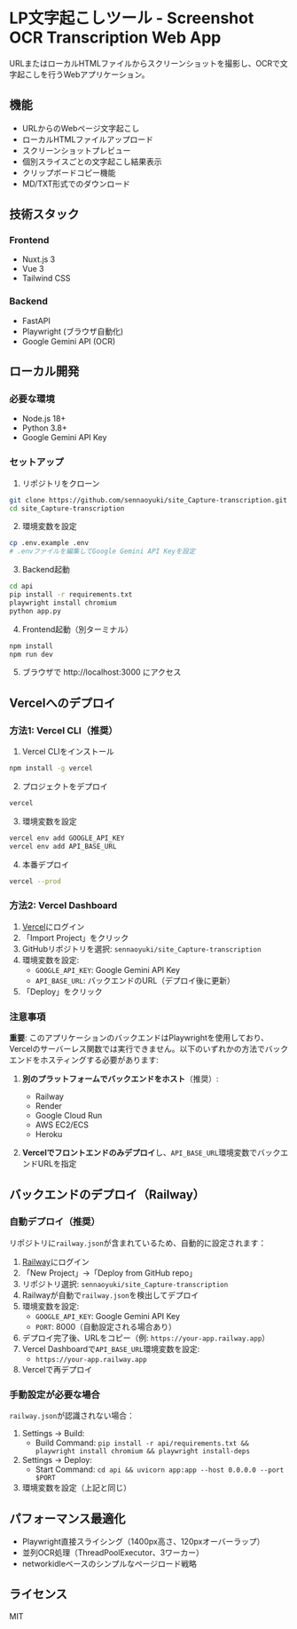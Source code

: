 # LP文字起こしツール - Screenshot OCR Transcription Web App

URLまたはローカルHTMLファイルからスクリーンショットを撮影し、OCRで文字起こしを行うWebアプリケーション。

## 機能

- URLからのWebページ文字起こし
- ローカルHTMLファイルアップロード
- スクリーンショットプレビュー
- 個別スライスごとの文字起こし結果表示
- クリップボードコピー機能
- MD/TXT形式でのダウンロード

## 技術スタック

### Frontend
- Nuxt.js 3
- Vue 3
- Tailwind CSS

### Backend
- FastAPI
- Playwright (ブラウザ自動化)
- Google Gemini API (OCR)

## ローカル開発

### 必要な環境
- Node.js 18+
- Python 3.8+
- Google Gemini API Key

### セットアップ

1. リポジトリをクローン
```bash
git clone https://github.com/sennaoyuki/site_Capture-transcription.git
cd site_Capture-transcription
```

2. 環境変数を設定
```bash
cp .env.example .env
# .envファイルを編集してGoogle Gemini API Keyを設定
```

3. Backend起動
```bash
cd api
pip install -r requirements.txt
playwright install chromium
python app.py
```

4. Frontend起動（別ターミナル）
```bash
npm install
npm run dev
```

5. ブラウザで http://localhost:3000 にアクセス

## Vercelへのデプロイ

### 方法1: Vercel CLI（推奨）

1. Vercel CLIをインストール
```bash
npm install -g vercel
```

2. プロジェクトをデプロイ
```bash
vercel
```

3. 環境変数を設定
```bash
vercel env add GOOGLE_API_KEY
vercel env add API_BASE_URL
```

4. 本番デプロイ
```bash
vercel --prod
```

### 方法2: Vercel Dashboard

1. [Vercel](https://vercel.com)にログイン
2. 「Import Project」をクリック
3. GitHubリポジトリを選択: `sennaoyuki/site_Capture-transcription`
4. 環境変数を設定:
   - `GOOGLE_API_KEY`: Google Gemini API Key
   - `API_BASE_URL`: バックエンドのURL（デプロイ後に更新）
5. 「Deploy」をクリック

### 注意事項

**重要**: このアプリケーションのバックエンドはPlaywrightを使用しており、Vercelのサーバーレス関数では実行できません。以下のいずれかの方法でバックエンドをホスティングする必要があります:

1. **別のプラットフォームでバックエンドをホスト**（推奨）:
   - Railway
   - Render
   - Google Cloud Run
   - AWS EC2/ECS
   - Heroku

2. **Vercelでフロントエンドのみデプロイ**し、`API_BASE_URL`環境変数でバックエンドURLを指定

## バックエンドのデプロイ（Railway）

### 自動デプロイ（推奨）

リポジトリに`railway.json`が含まれているため、自動的に設定されます：

1. [Railway](https://railway.app)にログイン
2. 「New Project」→「Deploy from GitHub repo」
3. リポジトリ選択: `sennaoyuki/site_Capture-transcription`
4. Railwayが自動で`railway.json`を検出してデプロイ
5. 環境変数を設定:
   - `GOOGLE_API_KEY`: Google Gemini API Key
   - `PORT`: 8000（自動設定される場合あり）
6. デプロイ完了後、URLをコピー（例: `https://your-app.railway.app`）
7. Vercel Dashboardで`API_BASE_URL`環境変数を設定:
   - `https://your-app.railway.app`
8. Vercelで再デプロイ

### 手動設定が必要な場合

`railway.json`が認識されない場合：

1. Settings → Build:
   - Build Command: `pip install -r api/requirements.txt && playwright install chromium && playwright install-deps`
2. Settings → Deploy:
   - Start Command: `cd api && uvicorn app:app --host 0.0.0.0 --port $PORT`
3. 環境変数を設定（上記と同じ）

## パフォーマンス最適化

- Playwright直接スライシング（1400px高さ、120pxオーバーラップ）
- 並列OCR処理（ThreadPoolExecutor、3ワーカー）
- networkidleベースのシンプルなページロード戦略

## ライセンス

MIT
